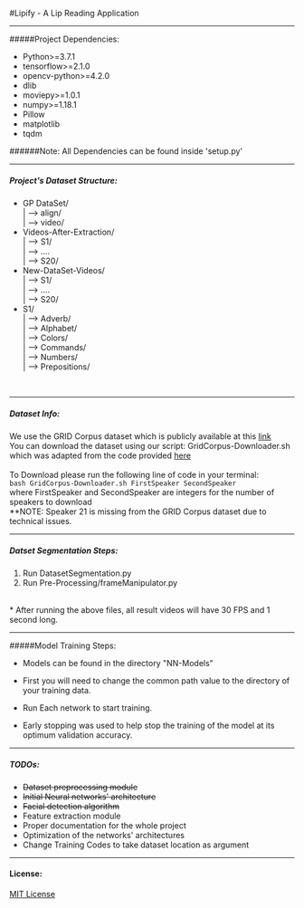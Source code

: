 #Lipify - A Lip Reading Application

---
#####Project Dependencies:

* Python>=3.7.1
* tensorflow>=2.1.0
* opencv-python>=4.2.0
* dlib
* moviepy>=1.0.1
* numpy>=1.18.1
* Pillow
* matplotlib
* tqdm


######Note: All Dependencies can be found inside 'setup.py'

---

##### Project's Dataset Structure:

* GP DataSet/ <br> | --> align/ <br> | --> video/ <br>
* Videos-After-Extraction/ <br> | --> S1/ <br> | --> .... <br> | --> S20/
* New-DataSet-Videos/ <br> | --> S1/ <br> | --> .... <br> | --> S20/
* S1/ <br> | --> Adverb/ <br> |
--> Alphabet/ <br> |
--> Colors/ <br> |
--> Commands/ <br> |
--> Numbers/ <br> |
--> Prepositions/
<br>

---
##### Dataset Info:

We use the GRID Corpus dataset which is publicly available at this [link](http://spandh.dcs.shef.ac.uk/gridcorpus/)
<br>You can download the dataset using our script: GridCorpus-Downloader.sh
<br> which was adapted from the code provided [here](https://gist.github.com/KarthikMAM/d8ebde4db84a72b083df0e14242edb1a)
<br> <br>
To Download please run the following line of code in your terminal:
<br>`bash GridCorpus-Downloader.sh FirstSpeaker SecondSpeaker`
<br> where FirstSpeaker and SecondSpeaker are integers for the number of speakers to download
<br>
**NOTE: Speaker 21 is missing from the GRID Corpus dataset due to technical issues.

---

##### Datset Segmentation Steps:
1. Run DatasetSegmentation.py
2. Run Pre-Processing/frameManipulator.py
<br>
* After running the above files, all result videos will have 30 FPS and 1 second long.

---

#####Model Training Steps:
* Models can be found in the directory "NN-Models"

* First you will need to change the common path
 value to the directory of your training data.

* Run Each network to start training.
* Early stopping was used to help stop
 the training of the model at its optimum validation accuracy.


---
##### TODOs:

* ~~Dataset preprocessing module~~
* ~~Initial Neural networks' architecture~~
* ~~Facial detection algorithm~~
* Feature extraction module
* Proper documentation for the whole project
* Optimization of the networks' architectures
* Change Training Codes to take dataset location as argument
---

#### License:
[MIT License](https://github.com/amrkh97/Lipify-LipReading/blob/master/LICENSE.md)
